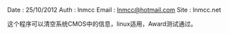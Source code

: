 Date  : 25/10/2012
Auth  : lnmcc
Email : lnmcc@hotmail.com
Site  : lnmcc.net

这个程序可以清空系统CMOS中的信息，linux适用，Award测试通过。
